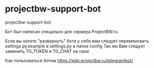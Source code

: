 # projectbw-support-bot
projectbw-support-bot

Бот был написан спецально для сервера ProjectBW.ru

Если вы хотите "развернуть" бота у себя вам следует переменовать settings.py.example в settings.py в папке config
Так же Вам следует заменить TG_TOKEN и TG_CHAT на свои

Как пользоваться ботом https://wiki.projectbw.ru/telegrambot/

